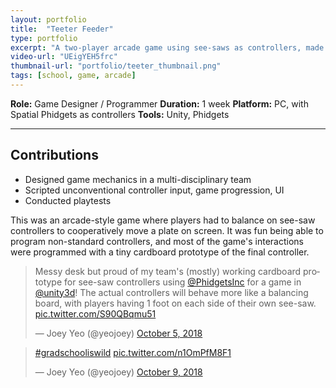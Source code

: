 ```yaml
---
layout: portfolio
title:  "Teeter Feeder"
type: portfolio
excerpt: "A two-player arcade game using see-saws as controllers, made for the Building Virtual Worlds class in 2018."
video-url: "UEigYEH5frc"
thumbnail-url: "portfolio/teeter_thumbnail.png"
tags: [school, game, arcade]
---
```


**Role:** Game Designer / Programmer
**Duration:** 1 week
**Platform:** PC, with Spatial Phidgets as controllers
**Tools:** Unity, Phidgets    

<hr />

## Contributions
* Designed game mechanics in a multi-disciplinary team
* Scripted unconventional controller input, game progression, UI
* Conducted playtests


This was an arcade-style game where players had to balance on see-saw controllers to cooperatively move a plate on screen. It was fun being able to program non-standard controllers, and most of the game's interactions were programmed with a tiny cardboard prototype of the final controller.

<blockquote class="twitter-tweet"><p lang="en" dir="ltr">Messy desk but proud of my team&#39;s (mostly) working cardboard prototype for see-saw controllers using <a href="https://twitter.com/PhidgetsInc?ref_src=twsrc%5Etfw">@PhidgetsInc</a> for a game in <a href="https://twitter.com/unity3d?ref_src=twsrc%5Etfw">@unity3d</a>! The actual controllers will behave more like a balancing board, with players having 1 foot on each side of their own see-saw. <a href="https://t.co/S90QBqmu51">pic.twitter.com/S90QBqmu51</a></p>&mdash; Joey Yeo (@yeojoey) <a href="https://twitter.com/yeojoey/status/1048268322872201221?ref_src=twsrc%5Etfw">October 5, 2018</a></blockquote> <script async src="https://platform.twitter.com/widgets.js" charset="utf-8"></script>
 <blockquote class="twitter-tweet"><p lang="und" dir="ltr"><a href="https://twitter.com/hashtag/gradschooliswild?src=hash&amp;ref_src=twsrc%5Etfw">#gradschooliswild</a> <a href="https://t.co/n1OmPfM8F1">pic.twitter.com/n1OmPfM8F1</a></p>&mdash; Joey Yeo (@yeojoey) <a href="https://twitter.com/yeojoey/status/1049683343426633730?ref_src=twsrc%5Etfw">October 9, 2018</a></blockquote> <script async src="https://platform.twitter.com/widgets.js" charset="utf-8"></script>
